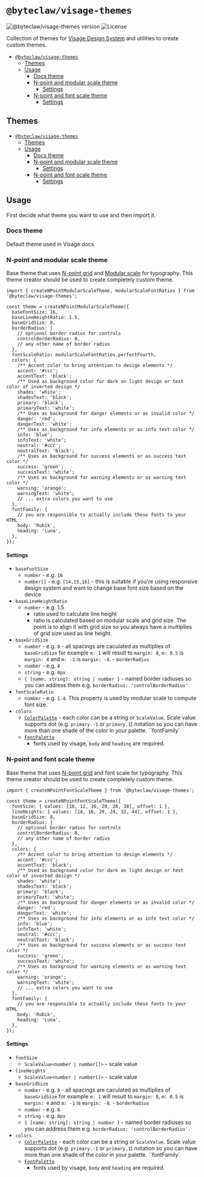 # `@byteclaw/visage-themes`

![@byteclaw/visage-themes version](https://img.shields.io/npm/v/@byteclaw/visage-themes.svg?style=flat-square&label=@byteclaw/visage-themes)
![License](https://img.shields.io/badge/license-MIT-blue.svg)

Collection of themes for [Visage Design System](https://visage.design) and utilities to create custom themes.

- [`@byteclaw/visage-themes`](#byteclawvisage-themes)
  - [Themes](#themes)
  - [Usage](#usage)
    - [Docs theme](#docs-theme)
    - [N-point and modular scale theme](#n-point-and-modular-scale-theme)
      - [Settings](#settings)
    - [N-point and font scale theme](#n-point-and-font-scale-theme)
      - [Settings](#settings-1)

## Themes

- [`@byteclaw/visage-themes`](#byteclawvisage-themes)
  - [Themes](#themes)
  - [Usage](#usage)
    - [Docs theme](#docs-theme)
    - [N-point and modular scale theme](#n-point-and-modular-scale-theme)
      - [Settings](#settings)
    - [N-point and font scale theme](#n-point-and-font-scale-theme)
      - [Settings](#settings-1)

## Usage

First decide what theme you want to use and then import it.

### Docs theme

Default theme used in Visage docs

### N-point and modular scale theme

Base theme that uses [N-point grid](https://spec.fm/specifics/8-pt-grid) and [Modular scale](modularscale.com) for typography. This theme creator should be used to create completely custom theme.

```
import { createNPointModularScaleTheme, modularScaleFontRatios } from '@byteclaw/visage-themes';

const theme = createNPointModularScaleTheme({
  baseFontSize: 16,
  baseLineHeightRatio: 1.5,
  baseGridSize: 8,
  borderRadius: {
    // optional border radius for controls
    controlBorderRadius: 8,
    // any other name of border radius
  },
  fontScaleRatio: modularScaleFontRatios.perfectFourth,
  colors: {
    /** Accent color to bring attention to design elements */
    accent: '#ccc';
    accentText: 'black';
    /** Used as background color for dark on light design or text color of inverted design */
    shades: 'white';
    shadesText: 'black';
    primary: 'black';
    primaryText: 'white';
    /** Uses as background for danger elements or as invalid color */
    danger: 'red';
    dangerText: 'white';
    /** Uses as background for info elements or as info text color */
    info: 'blue';
    infoText: 'white';
    neutral: '#ccc';
    neutralText: 'black';
    /** Uses as background for success elements or as success text color */
    success: 'green';
    successText: 'white';
    /** Uses as background for warning elements or as warning text color */
    warning: 'orange';
    warningText: 'white';
    // ... extra colors you want to use
  },
  fontFamily: {
    // you are responsible to actually include these fonts to your HTML
    body: 'Rubik',
    heading: 'Luna',
  },
});
```

#### Settings

- `baseFontSize`
  - `number` - e.g. `16`
  - `number[]` - e.g. `[14,15,16]` - this is suitable if you're using responsive design system and want to change base font size based on the device
- `baseLineHeightRatio`
  - `number` - e.g. 1.5
    - ratio used to calculate line height
    - ratio is calculated based on modular scale and grid size. The point is to align it with grid size so you always have a multiplies of grid size used as line height.
- `baseGridSize`
  - `number` - e.g. `8` - all spacings are caculated as multiplies of `baseGridSize` for example `m: 1` will result to `margin: 8`, `m: 0.5` is `margin: 4` and `m: -1` is `margin: -8`.
    - `borderRadius`
  - `number` - e.g. `8`
  - `string` - e.g. `8px`
  - `{ [name: string]: string | number }` - named border radiuses so you can address them e.g. `borderRadius: 'controlBorderRadius'`.
- `fontScaleRatio`
  - `number` - e.g. `1.4`. This property is used by modular scale to compute font size.
- `colors`
  - [`ColorPalette`](../visage/src/types.ts#L5) - each color can be a string or `ScaleValue`. Scale value supports dot (e.g. `primary.-1` or `primary.1`) notation so you can have more than one shade of the color in your palette.
    ``fontFamily`
  - [`FontPalette`](../visage/src/types.ts#L41)
    - fonts used by visage, `body` and `heading` are required.

### N-point and font scale theme

Base theme that uses [N-point grid](https://spec.fm/specifics/8-pt-grid) and font scale for typography. This theme creator should be used to create completely custom theme.

```
import { createNPointFontScaleTheme } from '@byteclaw/visage-themes';

const theme = createNPointFontScaleTheme({
  fontSize: { values: [10, 12, 16, 20, 28, 38], offset: 1 },
  lineHeights: { values: [14, 16, 20, 24, 32, 44], offset: 1 },
  baseGridSize: 8,
  borderRadius: {
    // optional border radius for controls
    controlBorderRadius: 8,
    // any other name of border radius
  },
  colors: {
    /** Accent color to bring attention to design elements */
    accent: '#ccc';
    accentText: 'black';
    /** Used as background color for dark on light design or text color of inverted design */
    shades: 'white';
    shadesText: 'black';
    primary: 'black';
    primaryText: 'white';
    /** Uses as background for danger elements or as invalid color */
    danger: 'red';
    dangerText: 'white';
    /** Uses as background for info elements or as info text color */
    info: 'blue';
    infoText: 'white';
    neutral: '#ccc';
    neutralText: 'black';
    /** Uses as background for success elements or as success text color */
    success: 'green';
    successText: 'white';
    /** Uses as background for warning elements or as warning text color */
    warning: 'orange';
    warningText: 'white';
    // ... extra colors you want to use
  },
  fontFamily: {
    // you are responsible to actually include these fonts to your HTML
    body: 'Rubik',
    heading: 'Luna',
  },
});
```

#### Settings

- `fontSize`
  - `ScaleValue<number | number[]>` - scale value
- `lineHeights`
  - `ScaleValue<number | number[]>` - scale value
- `baseGridSize`
  - `number` - e.g. `8` - all spacings are caculated as multiplies of `baseGridSize` for example `m: 1` will result to `margin: 8`, `m: 0.5` is `margin: 4` and `m: -1` is `margin: -8`.
    - `borderRadius`
  - `number` - e.g. `8`
  - `string` - e.g. `8px`
  - `{ [name: string]: string | number }` - named border radiuses so you can address them e.g. `borderRadius: 'controlBorderRadius'`.
- `colors`
  - [`ColorPalette`](../visage/src/types.ts#L5) - each color can be a string or `ScaleValue`. Scale value supports dot (e.g. `primary.-1` or `primary.1`) notation so you can have more than one shade of the color in your palette.
    ``fontFamily`
  - [`FontPalette`](../visage/src/types.ts#L41)
    - fonts used by visage, `body` and `heading` are required.
